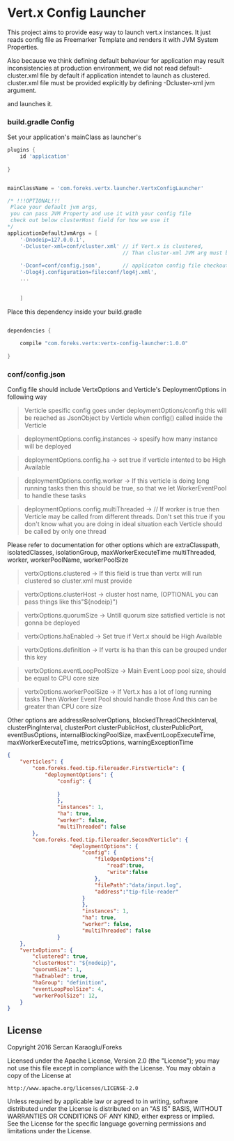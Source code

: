 # Vert.x Config Launcher

This project aims to provide easy way to launch vert.x instances. It just reads config file as Freemarker Template and 
renders it with JVM System Properties. 

Also because we think defining default behaviour for application may result 
inconsistencies at production environment, we did not read default-cluster.xml file by default if application intendet to
launch as clustered. cluster.xml file must be provided explicitly by defining -Dcluster-xml jvm argument.

and launches it.

### build.gradle Config

Set your application's mainClass as launcher's


```groovy
plugins {
	id 'application'
	
}


mainClassName = 'com.foreks.vertx.launcher.VertxConfigLauncher'

/* !!!OPTIONAL!!!
 Place your default jvm args, 
 you can pass JVM Property and use it with your config file 
 check out below clusterHost field for how we use it
*/
applicationDefaultJvmArgs = [
	'-Dnodeip=127.0.0.1',
	'-Dcluster-xml=conf/cluster.xml' // if Vert.x is clustered,
	                                 // Than cluster-xml JVM arg must be provided
	                                 
	'-Dconf=conf/config.json',       // applicaton config file checkout below
	'-Dlog4j.configuration=file:conf/log4j.xml',
	...
	
	
	]

```

Place this dependency inside your build.gradle

```groovy

dependencies {
    
    compile "com.foreks.vertx:vertx-config-launcher:1.0.0"
    
}

```

### conf/config.json

Config file should include VertxOptions and Verticle's DeploymentOptions in following way

>Verticle spesific config goes under deploymentOptions/config
this will be reached as JsonObject by Verticle 
when config() called inside the Verticle

>deploymentOptions.config.instances -> spesify how many instance will be deployed

>deploymentOptions.config.ha -> set true if verticle intented to be High Available

>deploymentOptions.config.worker -> If this verticle is doing long running tasks
                                    then this should be true, so that we let WorkerEventPool
                                    to handle these tasks
                                    
>deploymentOptions.config.multiThreaded -> // If worker is true then Verticle may be called from different threads. 
                                              Don't set this true if you don't know what you are doing
                                              in ideal situation each Verticle should be called by only one thread
					

Please refer to documentation for other options 
which are extraClasspath, isolatedClasses, isolationGroup, maxWorkerExecuteTime
multiThreaded, worker, workerPoolName, workerPoolSize
 
>vertxOptions.clustered -> If this field is true than vertx will run clustered so cluster.xml must provide

>vertxOptions.clusterHost -> cluster host name, (OPTIONAL you can pass things like this"${nodeip}")

>vertxOptions.quorumSize -> Untill quorum size satisfied verticle is not gonna be deployed

>vertxOptions.haEnabled -> Set true if Vert.x should be High Available

>vertxOptions.definition -> If vertx is ha than this can be grouped under this key

>vertxOptions.eventLoopPoolSize -> Main Event Loop pool size, should be equal to CPU core size

>vertxOptions.workerPoolSize -> If Vert.x has a lot of long running tasks
                                Then Worker Event Pool should handle those
                                And this can be greater than CPU core size
                                
Other options are addressResolverOptions, blockedThreadCheckInterval, clusterPingInterval, clusterPort
clusterPublicHost, clusterPublicPort, eventBusOptions, internalBlockingPoolSize,
maxEventLoopExecuteTime, maxWorkerExecuteTime, metricsOptions, warningExceptionTime              

```json
{
	"verticles": {
		"com.foreks.feed.tip.filereader.FirstVerticle": {
			"deploymentOptions": {
				"config": {
					
				}
				},
				"instances": 1, 
				"ha": true,
				"worker": false, 
				"multiThreaded": false 
		},
		"com.foreks.feed.tip.filereader.SecondVerticle": {
        			"deploymentOptions": {
        				"config": {
        					"fileOpenOptions":{
        						"read":true,
        						"write":false
        					},
        					"filePath":"data/input.log",
        					"address":"tip-file-reader"
        				}
        				},
        				"instances": 1,
        				"ha": true,
        				"worker": false,
        				"multiThreaded": false
        		}
	},
	"vertxOptions": {
		"clustered": true, 
		"clusterHost": "${nodeip}",
		"quorumSize": 1,
		"haEnabled": true, 
		"haGroup": "definition",
		"eventLoopPoolSize": 4,
		"workerPoolSize": 12,
	}
}

```


License
----

Copyright 2016 Sercan Karaoglu/Foreks

Licensed under the Apache License, Version 2.0 (the "License");
you may not use this file except in compliance with the License.
You may obtain a copy of the License at

    http://www.apache.org/licenses/LICENSE-2.0

Unless required by applicable law or agreed to in writing, software
distributed under the License is distributed on an "AS IS" BASIS,
WITHOUT WARRANTIES OR CONDITIONS OF ANY KIND, either express or implied.
See the License for the specific language governing permissions and
limitations under the License.



   [DeploymentOptions]: <http://vertx.io/docs/apidocs/io/vertx/core/DeploymentOptions.html>
   [VertxOptions]: <http://vertx.io/docs/apidocs/io/vertx/core/VertxOptions.html>